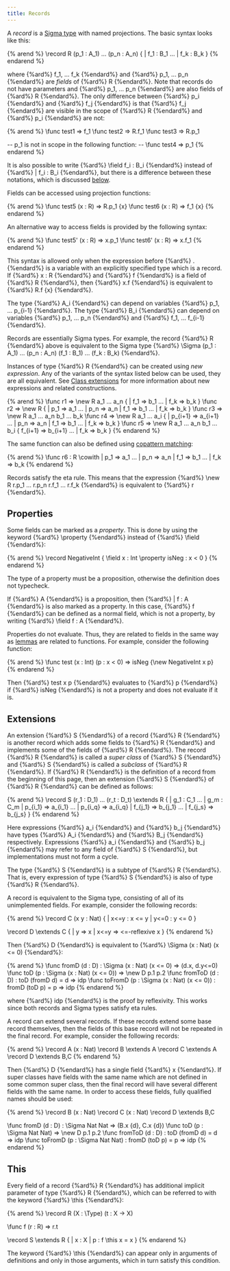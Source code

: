 ```yaml
---
title: Records
---
```


A _record_ is a [Sigma type](../expressions/sigma) with named projections.
The basic syntax looks like this:

{% arend %}
\record R (p_1 : A_1) ... (p_n : A_n) {
  | f_1 : B_1
  ...
  | f_k : B_k
}
{% endarend %}

where {%ard%} f_1, ... f_k {%endard%} and {%ard%} p_1, ... p_n {%endard%} are _fields_ of {%ard%} R {%endard%}.
Note that records do not have parameters and {%ard%} p_1, ... p_n {%endard%} are also fields of {%ard%} R {%endard%}.
The only difference between {%ard%} p_i {%endard%} and {%ard%} f_j {%endard%} is that {%ard%} f_j {%endard%} are visible in the scope of {%ard%} R {%endard%} and {%ard%} p_i {%endard%} are not:

{% arend %}
\func test1 => f_1
\func test2 => R.f_1
\func test3 => R.p_1

-- p_1 is not in scope in the following function:
-- \func test4 => p_1
{% endarend %}

It is also possible to write {%ard%} \field f_i : B_i {%endard%} instead of {%ard%} | f_i : B_i {%endard%}, but there is a difference between these notations, which is discussed [below](#properties).

Fields can be accessed using projection functions:

{% arend %}
\func test5 (x : R) => R.p_1 {x}
\func test6 (x : R) => f_1 {x}
{% endarend %}

An alternative way to access fields is provided by the following syntax:

{% arend %}
\func test5' (x : R) => x.p_1
\func test6' (x : R) => x.f_1
{% endarend %}

This syntax is allowed only when the expression before {%ard%} . {%endard%} is a variable with an explicitly specified type which is a record.
If {%ard%} x : R {%endard%} and {%ard%} f {%endard%} is a field of {%ard%} R {%endard%}, then {%ard%} x.f {%endard%} is equivalent to {%ard%} R.f {x} {%endard%}. 

The type {%ard%} A_i {%endard%} can depend on variables {%ard%} p_1, ... p_{i-1} {%endard%}.
The type {%ard%} B_i {%endard%} can depend on variables {%ard%} p_1, ... p_n {%endard%} and {%ard%} f_1, ... f_{i-1} {%endard%}.

Records are essentially Sigma types. For example, the record {%ard%} R {%endard%} above is equivalent to the Sigma type
{%ard%} \Sigma (p_1 : A_1) ... (p_n : A_n) (f_1 : B_1) ... (f_k : B_k) {%endard%}.

Instances of type {%ard%} R {%endard%} can be created using _new expression_. Any of the variants of the syntax listed below can be used, they are all equivalent. 
See [Class extensions](../expressions/class-ext) for more information about new expressions and related constructions.

{% arend %}
\func r1 => \new R a_1 ... a_n { | f_1 => b_1 ... | f_k => b_k }
\func r2 => \new R { | p_1 => a_1 ... | p_n => a_n | f_1 => b_1 ... | f_k => b_k }
\func r3 => \new R a_1 ... a_n b_1 ... b_k
\func r4 => \new R a_1 ... a_i { | p_{i+1} => a_{i+1} ... | p_n => a_n | f_1 => b_1 ... | f_k => b_k }
\func r5 => \new R a_1 ... a_n b_1 ... b_i { f_{i+1} => b_{i+1} ... | f_k => b_k }
{% endarend %}

The same function can also be defined using [copattern matching](functions#copattern-matching):

{% arend %}
\func r6 : R \cowith
  | p_1 => a_1
  ...
  | p_n => a_n
  | f_1 => b_1
  ...
  | f_k => b_k
{% endarend %}

Records satisfy the eta rule.
This means that the expression {%ard%} \new R r.p_1 ... r.p_n r.f_1 ... r.f_k {%endard%} is equivalent to {%ard%} r {%endard%}.

## Properties

Some fields can be marked as a _property_.
This is done by using the keyword {%ard%} \property {%endard%} instead of {%ard%} \field {%endard%}:

{% arend %}
\record NegativeInt {
  \field x : Int
  \property isNeg : x < 0
}
{% endarend %}

The type of a property must be a proposition, otherwise the definition does not typecheck.

If {%ard%} A {%endard%} is a proposition, then {%ard%} | f : A {%endard%} is also marked as a property. In this case, {%ard%} f {%endard%} can be defined as a
normal field, which is not a property, by writing {%ard%} \field f : A {%endard%}. 

Properties do not evaluate.
Thus, they are related to fields in the same way as [lemmas](functions#lemmas) are related to functions.
For example, consider the following function:

{% arend %}
\func test (x : Int) (p : x < 0) => isNeg {\new NegativeInt x p}
{% endarend %}

Then {%ard%} test x p {%endard%} evaluates to {%ard%} p {%endard%} if {%ard%} isNeg {%endard%} is not a property and does not evaluate if it is.

## Extensions

An extension {%ard%} S {%endard%} of a record {%ard%} R {%endard%} is another record which adds some fields to {%ard%} R {%endard%} and implements some of the fields of {%ard%} R {%endard%}.
The record {%ard%} R {%endard%} is called a _super class_ of {%ard%} S {%endard%} and {%ard%} S {%endard%} is called a _subclass_ of {%ard%} R {%endard%}.
If {%ard%} R {%endard%} is the definition of a record from the beginning of this page, then an extension {%ard%} S {%endard%} of {%ard%} R {%endard%} can be defined as follows:

{% arend %}
\record S (r_1 : D_1) ... (r_t : D_t) \extends R {
  | g_1 : C_1
  ...
  | g_m : C_m
  | p_{i_1} => a_{i_1}
  ...
  | p_{i_q} => a_{i_q}
  | f_{j_1} => b_{j_1}
  ...
  | f_{j_s} => b_{j_s}
}
{% endarend %}

Here expressions {%ard%} a_i {%endard%} and {%ard%} b_j {%endard%} have types {%ard%} A_i {%endard%} and {%ard%} B_j {%endard%} respectively.
Expressions {%ard%} a_i {%endard%} and {%ard%} b_j {%endard%} may refer to any field of {%ard%} S {%endard%}, but implementations must not form a cycle.

The type {%ard%} S {%endard%} is a subtype of {%ard%} R {%endard%}. That is, every expression of type {%ard%} S {%endard%} is also of type {%ard%} R {%endard%}.

A record is equivalent to the Sigma type, consisting of all of its unimplemented fields.
For example, consider the following records:

{% arend %}
\record C (x y : Nat) {
  | x<=y : x <= y
  | y<=0 : y <= 0
}

\record D \extends C {
  | y => x
  | x<=y => <=-reflexive x
}
{% endarend %}

Then {%ard%} D {%endard%} is equivalent to {%ard%} \Sigma (x : Nat) (x <= 0) {%endard%}:

{% arend %}
\func fromD (d : D) : \Sigma (x : Nat) (x <= 0) => (d.x, d.y<=0)
\func toD (p : \Sigma (x : Nat) (x <= 0)) => \new D p.1 p.2
\func fromToD (d : D) : toD (fromD d) = d => idp
\func toFromD (p : \Sigma (x : Nat) (x <= 0)) : fromD (toD p) = p => idp
{% endarend %}

where {%ard%} idp {%endard%} is the proof by reflexivity.
This works since both records and Sigma types satisfy eta rules.

A record can extend several records.
If these records extend some base record themselves, then the fields of this base record will not be repeated in the final record.
For example, consider the following records:

{% arend %}
\record A (x : Nat)
\record B \extends A
\record C \extends A
\record D \extends B,C
{% endarend %}

Then {%ard%} D {%endard%} has a single field {%ard%} x {%endard%}.
If super classes have fields with the same name which are not defined in some common super class, then the final record
will have several different fields with the same name.
In order to access these fields, fully qualified names should be used:

{% arend %}
\record B (x : Nat)
\record C (x : Nat)
\record D \extends B,C

\func fromD (d : D) : \Sigma Nat Nat => (B.x {d}, C.x {d})
\func toD (p : \Sigma Nat Nat) => \new D p.1 p.2
\func fromToD (d : D) : toD (fromD d) = d => idp
\func toFromD (p : \Sigma Nat Nat) : fromD (toD p) = p => idp
{% endarend %}

## This

Every field of a record {%ard%} R {%endard%} has additional implicit parameter of type {%ard%} R {%endard%}, which can be referred to with the keyword {%ard%} \this {%endard%}:

{% arend %}
\record R (X : \Type) (t : X -> X)

\func f (r : R) => r.t

\record S \extends R {
  | x : X
  | p : f \this x = x
}
{% endarend %}

The keyword {%ard%} \this {%endard%} can appear only in arguments of definitions and only in those arguments, which in turn satisfy this condition.
